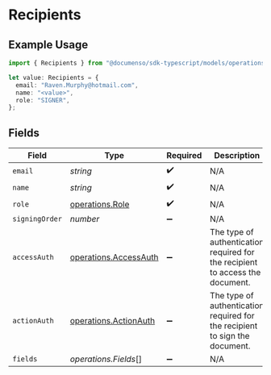 # Recipients

## Example Usage

```typescript
import { Recipients } from "@documenso/sdk-typescript/models/operations";

let value: Recipients = {
  email: "Raven.Murphy@hotmail.com",
  name: "<value>",
  role: "SIGNER",
};
```

## Fields

| Field                                                                         | Type                                                                          | Required                                                                      | Description                                                                   |
| ----------------------------------------------------------------------------- | ----------------------------------------------------------------------------- | ----------------------------------------------------------------------------- | ----------------------------------------------------------------------------- |
| `email`                                                                       | *string*                                                                      | :heavy_check_mark:                                                            | N/A                                                                           |
| `name`                                                                        | *string*                                                                      | :heavy_check_mark:                                                            | N/A                                                                           |
| `role`                                                                        | [operations.Role](../../models/operations/role.md)                            | :heavy_check_mark:                                                            | N/A                                                                           |
| `signingOrder`                                                                | *number*                                                                      | :heavy_minus_sign:                                                            | N/A                                                                           |
| `accessAuth`                                                                  | [operations.AccessAuth](../../models/operations/accessauth.md)                | :heavy_minus_sign:                                                            | The type of authentication required for the recipient to access the document. |
| `actionAuth`                                                                  | [operations.ActionAuth](../../models/operations/actionauth.md)                | :heavy_minus_sign:                                                            | The type of authentication required for the recipient to sign the document.   |
| `fields`                                                                      | *operations.Fields*[]                                                         | :heavy_minus_sign:                                                            | N/A                                                                           |